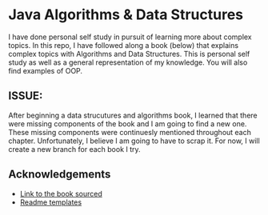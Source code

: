 
# Java Algorithms & Data Structures

I have done personal self study in pursuit of learning more about complex topics. In this repo, I have followed along a book (below) that explains complex topics with Algorithms and Data Structures. This is personal self study as well as a general representation of my knowledge. You will also find examples of OOP. 

## ISSUE:

After beginning a data strucutures and algorithms book, I learned that there were missing components of the book and I am going to find a new one. These missing components were continuesly mentioned throughout each chapter. Unfortunately, I believe I am going to have to scrap it. For now, I will create a new branch for each book I try. 


## Acknowledgements


 - [Link to the book sourced](https://www.amazon.com/Data-Structures-Algorithms-Java-2nd/dp/0672324539)
  - [Readme templates](https://awesomeopensource.com/project/elangosundar/awesome-README-templates)

